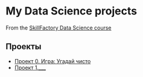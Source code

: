 # My Data Science projects
From the [SkillFactory Data Science course](https://skillfactory.ru/data-scientist)
## Проекты
* [Проект 0. Игра: Угадай чисто](https://github.com/KolinZard/DS_projects/tree/main/Project_0_num_game)
* [Проект 1.___](___)